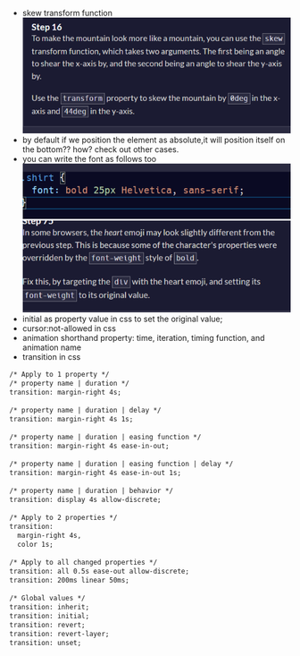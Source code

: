 - skew transform function
![alt text](image.png)
- by default if we position the element as absolute,it will position itself on the bottom?? how? check out other cases.
- you can write the font as follows too
![alt text](image-1.png)
![alt text](image-2.png)
- initial as property value in css to set the original value;
- cursor:not-allowed in css
- animation shorthand property: time, iteration, timing function, and animation name
- transition in css
```
/* Apply to 1 property */
/* property name | duration */
transition: margin-right 4s;

/* property name | duration | delay */
transition: margin-right 4s 1s;

/* property name | duration | easing function */
transition: margin-right 4s ease-in-out;

/* property name | duration | easing function | delay */
transition: margin-right 4s ease-in-out 1s;

/* property name | duration | behavior */
transition: display 4s allow-discrete;

/* Apply to 2 properties */
transition:
  margin-right 4s,
  color 1s;

/* Apply to all changed properties */
transition: all 0.5s ease-out allow-discrete;
transition: 200ms linear 50ms;

/* Global values */
transition: inherit;
transition: initial;
transition: revert;
transition: revert-layer;
transition: unset;

```